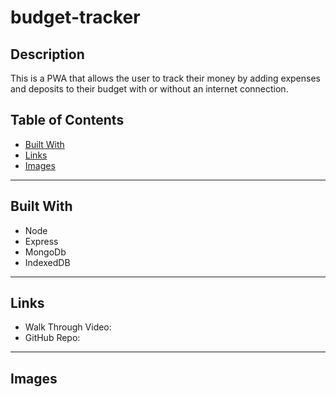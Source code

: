 # budget-tracker

## Description

This is a PWA that allows the user to track their money by adding expenses and deposits to their budget with or without an internet connection.

## Table of Contents
* [Built With](#built-with)
* [Links](#links)
* [Images](#images)
---

## Built With

* Node
* Express
* MongoDb
* IndexedDB
---

## Links
* Walk Through Video: 
* GitHub Repo: 
---

## Images


